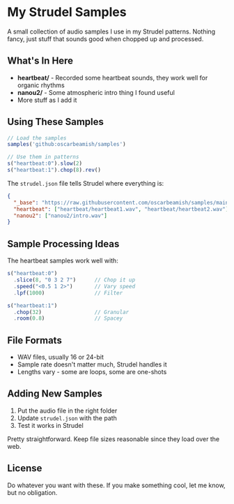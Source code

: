 # My Strudel Samples

A small collection of audio samples I use in my Strudel patterns. Nothing fancy, just stuff that sounds good when chopped up and processed.

## What's In Here

- **heartbeat/** - Recorded some heartbeat sounds, they work well for organic rhythms
- **nanou2/** - Some atmospheric intro thing I found useful
- More stuff as I add it

## Using These Samples

```javascript
// Load the samples
samples('github:oscarbeamish/samples')

// Use them in patterns
s("heartbeat:0").slow(2)
s("heartbeat:1").chop(8).rev()
```

The `strudel.json` file tells Strudel where everything is:
```json
{
  "_base": "https://raw.githubusercontent.com/oscarbeamish/samples/main/",
  "heartbeat": ["heartbeat/heartbeat1.wav", "heartbeat/heartbeat2.wav"],
  "nanou2": ["nanou2/intro.wav"]
}
```

## Sample Processing Ideas

The heartbeat samples work well with:
```javascript
s("heartbeat:0")
  .slice(8, "0 3 2 7")      // Chop it up
  .speed("<0.5 1 2>")       // Vary speed
  .lpf(1000)                // Filter

s("heartbeat:1")
  .chop(32)                 // Granular
  .room(0.8)                // Spacey
```

## File Formats

- WAV files, usually 16 or 24-bit
- Sample rate doesn't matter much, Strudel handles it
- Lengths vary - some are loops, some are one-shots

## Adding New Samples

1. Put the audio file in the right folder
2. Update `strudel.json` with the path
3. Test it works in Strudel

Pretty straightforward. Keep file sizes reasonable since they load over the web.

## License

Do whatever you want with these. If you make something cool, let me know, but no obligation.